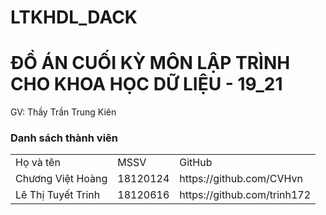 # LTKHDL_DACK
<h1> ĐỒ ÁN CUỐI KỲ MÔN LẬP TRÌNH CHO KHOA HỌC DỮ LIỆU - 19_21 </h1>
GV: Thầy Trần Trung Kiên

<h3>Danh sách thành viên</h3>
<table style="width:100%">
  <tr>
    <td>Họ và tên</td>
    <td>MSSV</td>
    <td>GitHub</td>
  </tr>
  <tr>
    <td>Chương Việt Hoàng</td>
    <td>18120124</td>
    <td>https://github.com/CVHvn</td>
  </tr>
 <tr>
    <td>Lê Thị Tuyết Trinh</td>
    <td>18120616</td>
    <td>https://github.com/trinh172</td>
  </tr>
</table>
